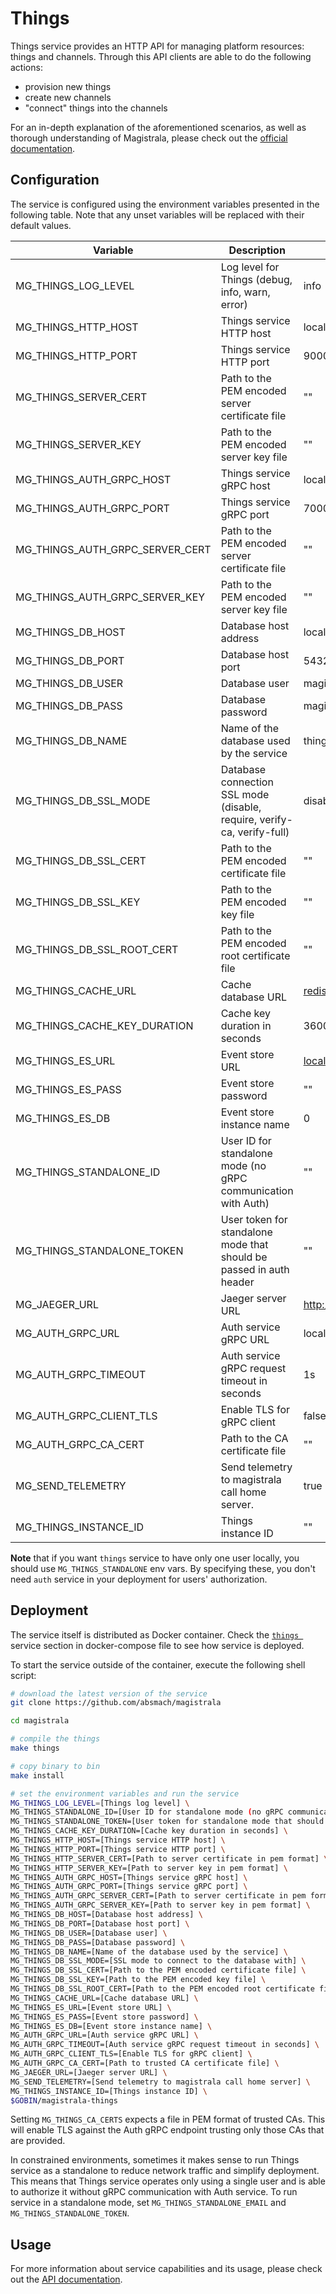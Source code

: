 # Things

Things service provides an HTTP API for managing platform resources: things and channels.
Through this API clients are able to do the following actions:

- provision new things
- create new channels
- "connect" things into the channels

For an in-depth explanation of the aforementioned scenarios, as well as thorough
understanding of Magistrala, please check out the [official documentation][doc].

## Configuration

The service is configured using the environment variables presented in the
following table. Note that any unset variables will be replaced with their
default values.

| Variable                        | Description                                                             | Default                         |
| ------------------------------- | ----------------------------------------------------------------------- | ------------------------------- |
| MG_THINGS_LOG_LEVEL             | Log level for Things (debug, info, warn, error)                         | info                            |
| MG_THINGS_HTTP_HOST             | Things service HTTP host                                                | localhost                       |
| MG_THINGS_HTTP_PORT             | Things service HTTP port                                                | 9000                            |
| MG_THINGS_SERVER_CERT           | Path to the PEM encoded server certificate file                         | ""                              |
| MG_THINGS_SERVER_KEY            | Path to the PEM encoded server key file                                 | ""                              |
| MG_THINGS_AUTH_GRPC_HOST        | Things service gRPC host                                                | localhost                       |
| MG_THINGS_AUTH_GRPC_PORT        | Things service gRPC port                                                | 7000                            |
| MG_THINGS_AUTH_GRPC_SERVER_CERT | Path to the PEM encoded server certificate file                         | ""                              |
| MG_THINGS_AUTH_GRPC_SERVER_KEY  | Path to the PEM encoded server key file                                 | ""                              |
| MG_THINGS_DB_HOST               | Database host address                                                   | localhost                       |
| MG_THINGS_DB_PORT               | Database host port                                                      | 5432                            |
| MG_THINGS_DB_USER               | Database user                                                           | magistrala                      |
| MG_THINGS_DB_PASS               | Database password                                                       | magistrala                      |
| MG_THINGS_DB_NAME               | Name of the database used by the service                                | things                          |
| MG_THINGS_DB_SSL_MODE           | Database connection SSL mode (disable, require, verify-ca, verify-full) | disable                         |
| MG_THINGS_DB_SSL_CERT           | Path to the PEM encoded certificate file                                | ""                              |
| MG_THINGS_DB_SSL_KEY            | Path to the PEM encoded key file                                        | ""                              |
| MG_THINGS_DB_SSL_ROOT_CERT      | Path to the PEM encoded root certificate file                           | ""                              |
| MG_THINGS_CACHE_URL             | Cache database URL                                                      | <redis://localhost:6379/0>      |
| MG_THINGS_CACHE_KEY_DURATION    | Cache key duration in seconds                                           | 3600                            |
| MG_THINGS_ES_URL                | Event store URL                                                         | <localhost:6379>                |
| MG_THINGS_ES_PASS               | Event store password                                                    | ""                              |
| MG_THINGS_ES_DB                 | Event store instance name                                               | 0                               |
| MG_THINGS_STANDALONE_ID         | User ID for standalone mode (no gRPC communication with Auth)           | ""                              |
| MG_THINGS_STANDALONE_TOKEN      | User token for standalone mode that should be passed in auth header     | ""                              |
| MG_JAEGER_URL                   | Jaeger server URL                                                       | <http://jaeger:4318//v1/traces> |
| MG_AUTH_GRPC_URL                | Auth service gRPC URL                                                   | localhost:7001                  |
| MG_AUTH_GRPC_TIMEOUT            | Auth service gRPC request timeout in seconds                            | 1s                              |
| MG_AUTH_GRPC_CLIENT_TLS         | Enable TLS for gRPC client                                              | false                           |
| MG_AUTH_GRPC_CA_CERT            | Path to the CA certificate file                                         | ""                              |
| MG_SEND_TELEMETRY               | Send telemetry to magistrala call home server.                          | true                            |
| MG_THINGS_INSTANCE_ID           | Things instance ID                                                      | ""                              |

**Note** that if you want `things` service to have only one user locally, you should use `MG_THINGS_STANDALONE` env vars. By specifying these, you don't need `auth` service in your deployment for users' authorization.

## Deployment

The service itself is distributed as Docker container. Check the [`things `](https://github.com/absmach/magistrala/blob/main/docker/docker-compose.yml#L167-L194) service section in
docker-compose file to see how service is deployed.

To start the service outside of the container, execute the following shell script:

```bash
# download the latest version of the service
git clone https://github.com/absmach/magistrala

cd magistrala

# compile the things
make things

# copy binary to bin
make install

# set the environment variables and run the service
MG_THINGS_LOG_LEVEL=[Things log level] \
MG_THINGS_STANDALONE_ID=[User ID for standalone mode (no gRPC communication with auth)] \
MG_THINGS_STANDALONE_TOKEN=[User token for standalone mode that should be passed in auth header] \
MG_THINGS_CACHE_KEY_DURATION=[Cache key duration in seconds] \
MG_THINGS_HTTP_HOST=[Things service HTTP host] \
MG_THINGS_HTTP_PORT=[Things service HTTP port] \
MG_THINGS_HTTP_SERVER_CERT=[Path to server certificate in pem format] \
MG_THINGS_HTTP_SERVER_KEY=[Path to server key in pem format] \
MG_THINGS_AUTH_GRPC_HOST=[Things service gRPC host] \
MG_THINGS_AUTH_GRPC_PORT=[Things service gRPC port] \
MG_THINGS_AUTH_GRPC_SERVER_CERT=[Path to server certificate in pem format] \
MG_THINGS_AUTH_GRPC_SERVER_KEY=[Path to server key in pem format] \
MG_THINGS_DB_HOST=[Database host address] \
MG_THINGS_DB_PORT=[Database host port] \
MG_THINGS_DB_USER=[Database user] \
MG_THINGS_DB_PASS=[Database password] \
MG_THINGS_DB_NAME=[Name of the database used by the service] \
MG_THINGS_DB_SSL_MODE=[SSL mode to connect to the database with] \
MG_THINGS_DB_SSL_CERT=[Path to the PEM encoded certificate file] \
MG_THINGS_DB_SSL_KEY=[Path to the PEM encoded key file] \
MG_THINGS_DB_SSL_ROOT_CERT=[Path to the PEM encoded root certificate file] \
MG_THINGS_CACHE_URL=[Cache database URL] \
MG_THINGS_ES_URL=[Event store URL] \
MG_THINGS_ES_PASS=[Event store password] \
MG_THINGS_ES_DB=[Event store instance name] \
MG_AUTH_GRPC_URL=[Auth service gRPC URL] \
MG_AUTH_GRPC_TIMEOUT=[Auth service gRPC request timeout in seconds] \
MG_AUTH_GRPC_CLIENT_TLS=[Enable TLS for gRPC client] \
MG_AUTH_GRPC_CA_CERT=[Path to trusted CA certificate file] \
MG_JAEGER_URL=[Jaeger server URL] \
MG_SEND_TELEMETRY=[Send telemetry to magistrala call home server] \
MG_THINGS_INSTANCE_ID=[Things instance ID] \
$GOBIN/magistrala-things
```

Setting `MG_THINGS_CA_CERTS` expects a file in PEM format of trusted CAs. This will enable TLS against the Auth gRPC endpoint trusting only those CAs that are provided.

In constrained environments, sometimes it makes sense to run Things service as a standalone to reduce network traffic and simplify deployment. This means that Things service
operates only using a single user and is able to authorize it without gRPC communication with Auth service.
To run service in a standalone mode, set `MG_THINGS_STANDALONE_EMAIL` and `MG_THINGS_STANDALONE_TOKEN`.

## Usage

For more information about service capabilities and its usage, please check out
the [API documentation](https://docs.api.magistrala.abstractmachines.fr/?urls.primaryName=things-openapi.yml).

[doc]: https://docs.magistrala.abstractmachines.fr
